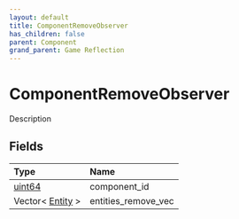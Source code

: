```yaml
---
layout: default
title: ComponentRemoveObserver
has_children: false
parent: Component
grand_parent: Game Reflection
---
```

# ComponentRemoveObserver
Description 

## Fields

| Type | Name |
|:----------|:--------------|
| [uint64](/riftbreaker-wiki/docs/game-reflection/components/uint64/) | component_id |
| Vector< [Entity](/riftbreaker-wiki/docs/game-reflection/classes/entity/) > | entities_remove_vec |

